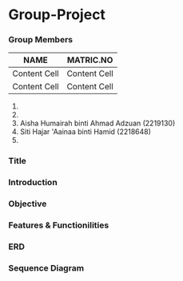# Group-Project
### Group Members
|     NAME      |   MATRIC.NO   |
| ------------- | ------------- |
| Content Cell  | Content Cell  |
| Content Cell  | Content Cell  |
1.
2. 
3. Aisha Humairah binti Ahmad Adzuan (2219130)
4. Siti Hajar 'Aainaa binti Hamid (2218648)    
5.          

### Title


### Introduction


### Objective


### Features & Functionilities


### ERD


### Sequence Diagram

